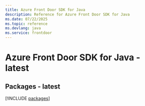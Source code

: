 ```yaml
---
title: Azure Front Door SDK for Java
description: Reference for Azure Front Door SDK for Java
ms.date: 07/22/2025
ms.topic: reference
ms.devlang: java
ms.service: frontdoor
---
```

# Azure Front Door SDK for Java - latest
## Packages - latest
[!INCLUDE [packages](front-door-index.md)]